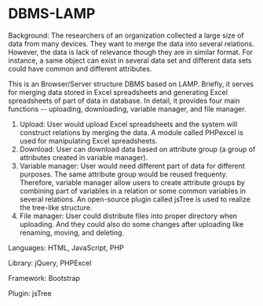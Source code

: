 # DBMS-LAMP

Background: The researchers of an organization collected a large size of data from many devices. They want to merge the data into several relations. However, the data is lack of relevance though they are in similar format. For instance, a same object can exist in several data set and different data sets could have common and different attributes.

This is an Browser/Server structure DBMS based on LAMP. Briefly, it serves for merging data stored in Excel spreadsheets and generating Excel spreadsheets of part of data in database. In detail, it provides four main functions -- uploading, downloading, variable manager, and file manager.

1. Upload: User would upload Excel spreadsheets and the system will construct relations by merging the data. A module called PHPexcel is used for manipulating Excel spreadsheets.
2. Download: User can download data based on attribute group (a group of attributes created in variable manager).
3. Variable manager: User would need different part of data for different purposes. The same attribute group would be reused frequenty. Therefore, variable manager allow users to create attribute groups by combining part of variables in a relation or some common variables in several relations. An open-source plugin called jsTree is used to realize the tree-like structure.
4. File manager: User could distribute files into proper directory when uploading. And they could also do some changes after uploading like renaming, moving, and deleting.


Languages: HTML, JavaScript, PHP

Library: jQuery, PHPExcel

Framework: Bootstrap

Plugin: jsTree

